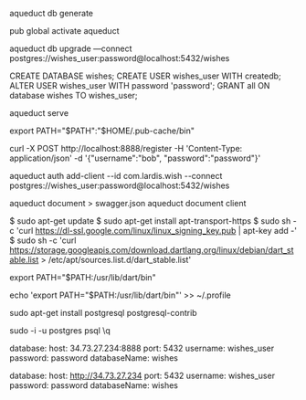  aqueduct db generate
 
 pub global activate aqueduct
 
 aqueduct db upgrade —connect postgres://wishes_user:password@localhost:5432/wishes
 
 
 CREATE DATABASE wishes;
 CREATE USER wishes_user WITH createdb;
 ALTER USER wishes_user WITH password 'password';
 GRANT all ON database wishes TO wishes_user; 
 
  aqueduct serve

 export PATH="$PATH":"$HOME/.pub-cache/bin"

curl -X POST http://localhost:8888/register -H 'Content-Type: application/json' -d '{"username":"bob", "password":"password"}'

aqueduct auth add-client --id com.lardis.wish --connect postgres://wishes_user:password@localhost:5432/wishes

aqueduct document > swagger.json
aqueduct document client

$ sudo apt-get update
$ sudo apt-get install apt-transport-https
$ sudo sh -c 'curl https://dl-ssl.google.com/linux/linux_signing_key.pub | apt-key add -'
$ sudo sh -c 'curl https://storage.googleapis.com/download.dartlang.org/linux/debian/dart_stable.list > /etc/apt/sources.list.d/dart_stable.list'


export PATH="$PATH:/usr/lib/dart/bin"

echo 'export PATH="$PATH:/usr/lib/dart/bin"' >> ~/.profile

sudo apt-get install postgresql postgresql-contrib


sudo -i -u postgres
psql
\q


database:
  host: 34.73.27.234:8888
  port: 5432
  username: wishes_user
  password: password
  databaseName: wishes
  
  database:
    host: http://34.73.27.234
    port: 5432
    username: wishes_user
    password: password
    databaseName: wishes